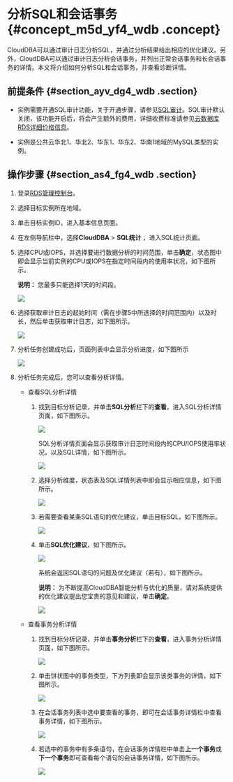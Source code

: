 # 分析SQL和会话事务 {#concept_m5d_yf4_wdb .concept}

CloudDBA可以通过审计日志分析SQL，并通过分析结果给出相应的优化建议。另外，CloudDBA可以通过审计日志分析会话事务，并列出正常会话事务和长会话事务的详情。本文将介绍如何分析SQL和会话事务，并查看诊断详情。

## 前提条件 {#section_ayv_dg4_wdb .section}

-   实例需要开通SQL审计功能，关于开通步骤，请参见[SQL审计](cn.zh-CN/用户指南/安全管理/SQL审计.md#)。SQL审计默认关闭，该功能开启后，将会产生额外的费用，详细收费标准请参见[云数据库RDS详细价格信息](https://www.aliyun.com/price/product?spm=5176.doc26197.2.2.xiv3Vl#/rds/detail)。

-   实例是公共云华北1、华北2、华东1、华东2、华南1地域的MySQL类型的实例。


## 操作步骤 {#section_as4_fg4_wdb .section}

1.  登录[RDS管理控制台](https://rds.console.aliyun.com/)。
2.  选择目标实例所在地域。
3.  单击目标实例ID，进入基本信息页面。
4.  在左侧导航栏中，选择**CloudDBA** \> **SQL统计** ，进入SQL统计页面。
5.  选择CPU或IOPS，并选择要进行数据分析的时间范围，单击**确定**，状态图中即会显示当前实例的CPU或IOPS在指定时间段内的使用率状况，如下图所示。

    **说明：** 您最多只能选择1天的时间段。

    ![](http://static-aliyun-doc.oss-cn-hangzhou.aliyuncs.com/assets/img/7911/3078_zh-CN.png)

6.  选择获取审计日志的起始时间（需在步骤5中所选择的时间范围内）以及时长，然后单击获取审计日志，如下图所示。

    ![](http://static-aliyun-doc.oss-cn-hangzhou.aliyuncs.com/assets/img/7911/3079_zh-CN.png)

7.  分析任务创建成功后，页面列表中会显示分析进度，如下图所示

    ![](http://static-aliyun-doc.oss-cn-hangzhou.aliyuncs.com/assets/img/7911/3080_zh-CN.png)

8.  分析任务完成后，您可以查看分析详情。
    -   查看SQL分析详情

        1.  找到目标分析记录，并单击**SQL分析**栏下的**查看**，进入SQL分析详情页面，如下图所示。

            ![](http://static-aliyun-doc.oss-cn-hangzhou.aliyuncs.com/assets/img/7911/3081_zh-CN.png)

            SQL分析详情页面会显示获取审计日志时间段内的CPU/IOPS使用率状况，以及SQL详情，如下图所示。

            ![](http://static-aliyun-doc.oss-cn-hangzhou.aliyuncs.com/assets/img/7911/3082_zh-CN.png)

        2.  选择分析维度，状态表及SQL详情列表中即会显示相应信息，如下图所示。

            ![](http://static-aliyun-doc.oss-cn-hangzhou.aliyuncs.com/assets/img/7911/3083_zh-CN.png)

        3.  若需要查看某条SQL语句的优化建议，单击目标SQL，如下图所示。

            ![](http://static-aliyun-doc.oss-cn-hangzhou.aliyuncs.com/assets/img/7911/3084_zh-CN.png)

        4.  单击**SQL优化建议**，如下图所示。

            ![](http://static-aliyun-doc.oss-cn-hangzhou.aliyuncs.com/assets/img/7911/3085_zh-CN.png)

            系统会返回SQL语句的问题及优化建议（若有），如下图所示。

            **说明：** 为不断提高CloudDBA智能分析与优化的质量，请对系统提供的优化建议提出您宝贵的意见和建议，单击**确定**。

            ![](http://static-aliyun-doc.oss-cn-hangzhou.aliyuncs.com/assets/img/7911/3086_zh-CN.png)

    -   查看事务分析详情

        1.  找到目标分析记录，并单击**事务分析**栏下的**查看**，进入事务分析详情页面，如下图所示。

            ![](http://static-aliyun-doc.oss-cn-hangzhou.aliyuncs.com/assets/img/7911/3087_zh-CN.png)

        2.  单击饼状图中的事务类型，下方列表即会显示该类事务的详情，如下图所示。

            ![](http://static-aliyun-doc.oss-cn-hangzhou.aliyuncs.com/assets/img/7911/3088_zh-CN.png)

        3.  在会话事务列表中选中要查看的事务，即可在会话事务详情栏中查看事务详情，如下图所示。

            ![](http://static-aliyun-doc.oss-cn-hangzhou.aliyuncs.com/assets/img/7911/3089_zh-CN.png)

        4.  若选中的事务中有多条语句，在会话事务详情栏中单击**上一个事务**或**下一个事务**即可查看每个语句的会话事务详情，如下图所示。

            ![](http://static-aliyun-doc.oss-cn-hangzhou.aliyuncs.com/assets/img/7911/3090_zh-CN.png)


